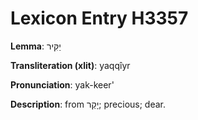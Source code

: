 # Lexicon Entry H3357

**Lemma**: יַקִּיר

**Transliteration (xlit)**: yaqqîyr

**Pronunciation**: yak-keer'

**Description**:
from יָקַר; precious; dear.
